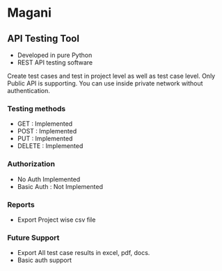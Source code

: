 # Magani

## API Testing Tool

* Developed in pure Python
* REST API testing software


Create test cases and test in project level as well as test case level. Only Public API is supporting. You can use inside private network without authentication.


### Testing methods

* GET : Implemented
* POST : Implemented
* PUT : Implemented
* DELETE : Implemented

### Authorization 

* No Auth  Implemented
* Basic Auth : Not Implemented


### Reports

* Export Project wise csv file 

### Future Support

* Export All test case results in excel, pdf, docs.
* Basic auth support
